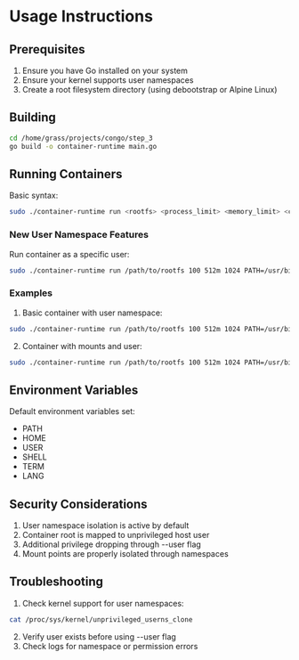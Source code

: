 # Usage Instructions

## Prerequisites

1. Ensure you have Go installed on your system
2. Ensure your kernel supports user namespaces
3. Create a root filesystem directory (using debootstrap or Alpine Linux)

## Building

```bash
cd /home/grass/projects/congo/step_3
go build -o container-runtime main.go
```

## Running Containers

Basic syntax:
```bash
sudo ./container-runtime run <rootfs> <process_limit> <memory_limit> <cpu_share> <env_vars> [--user username] [--mount source:dest[:ro]] [--layers layer1,layer2] -- <cmd> <args>
```

### New User Namespace Features

Run container as a specific user:
```bash
sudo ./container-runtime run /path/to/rootfs 100 512m 1024 PATH=/usr/bin --user unprivileged_user -- /bin/bash
```

### Examples

1. Basic container with user namespace:
```bash
sudo ./container-runtime run /path/to/rootfs 100 512m 1024 PATH=/usr/bin --user nobody -- /bin/sh
```

2. Container with mounts and user:
```bash
sudo ./container-runtime run /path/to/rootfs 100 512m 1024 PATH=/usr/bin --user nobody --mount /host/path:/container/path:ro -- /bin/sh
```

## Environment Variables

Default environment variables set:
- PATH
- HOME
- USER
- SHELL
- TERM
- LANG

## Security Considerations

1. User namespace isolation is active by default
2. Container root is mapped to unprivileged host user
3. Additional privilege dropping through --user flag
4. Mount points are properly isolated through namespaces

## Troubleshooting

1. Check kernel support for user namespaces:
```bash
cat /proc/sys/kernel/unprivileged_userns_clone
```

2. Verify user exists before using --user flag
3. Check logs for namespace or permission errors
